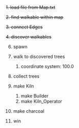 ~~1. load file from Map.txt~~

~~2. find walkable within map~~

~~3. connect Edges~~

~~4. discover walkables~~

6. spawn

5. walk to discovered trees
    1. coordinate system: 100.0

6. collect trees

7. make Kiln
    1. make Builder
    2. make Kiln_Operator

8. make charcoal

9. win